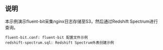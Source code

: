 ## 说明

本示例演示fluent-bit采集nginx日志存储至S3，然后通过Redshift Spectrum进行查询。

```shell
fluent-bit.conf: fluent-bit 配置文件示例
redshift-spectrum.sql: Redshift Spectrum外表创建示例

```